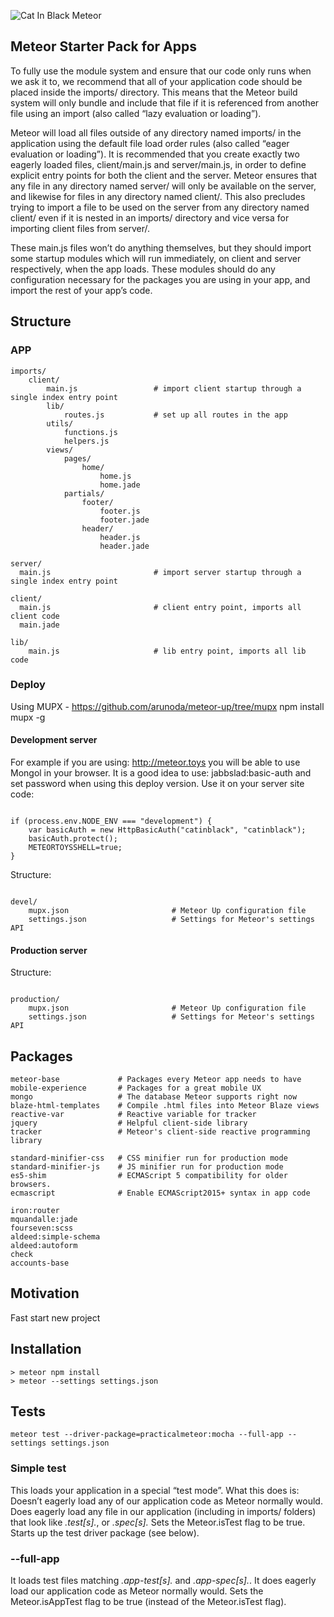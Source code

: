 ![Cat In Black Meteor](http://res.cloudinary.com/czarny-kod/image/upload/v1467275882/meteor_mfdvco.jpg)
## Meteor Starter Pack for Apps
To fully use the module system and ensure that our code only runs when we ask it to, we recommend that all of your application code should be placed inside the imports/ directory. This means that the Meteor build system will only bundle and include that file if it is referenced from another file using an import (also called “lazy evaluation or loading”).

Meteor will load all files outside of any directory named imports/ in the application using the default file load order rules (also called “eager evaluation or loading”). It is recommended that you create exactly two eagerly loaded files, client/main.js and server/main.js, in order to define explicit entry points for both the client and the server. Meteor ensures that any file in any directory named server/ will only be available on the server, and likewise for files in any directory named client/. This also precludes trying to import a file to be used on the server from any directory named client/ even if it is nested in an imports/ directory and vice versa for importing client files from server/.

These main.js files won’t do anything themselves, but they should import some startup modules which will run immediately, on client and server respectively, when the app loads. These modules should do any configuration necessary for the packages you are using in your app, and import the rest of your app’s code.


## Structure
### APP
```
imports/
	client/
		main.js                 # import client startup through a single index entry point
		lib/
			routes.js 			# set up all routes in the app
		utils/
			functions.js
			helpers.js
		views/
			pages/
				home/	
					home.js
					home.jade
			partials/
				footer/	
					footer.js
					footer.jade
				header/	
					header.js
					header.jade

server/
  main.js 						# import server startup through a single index entry point

client/
  main.js                       # client entry point, imports all client code
  main.jade

lib/
	main.js 					# lib entry point, imports all lib code

```
### Deploy
Using MUPX - https://github.com/arunoda/meteor-up/tree/mupx
npm install mupx -g

#### Development server
For example if you are using: http://meteor.toys you will be able to use Mongol in your browser. 
It is a good idea to use: jabbslad:basic-auth and set password when using this deploy version. Use it on your server site code:
```

if (process.env.NODE_ENV === "development") {
	var basicAuth = new HttpBasicAuth("catinblack", "catinblack");
	basicAuth.protect();
	METEORTOYSSHELL=true;
}

```

Structure:

```

devel/
	mupx.json 						# Meteor Up configuration file
	settings.json 					# Settings for Meteor's settings API

```

#### Production server
Structure:

```

production/
	mupx.json 						# Meteor Up configuration file
	settings.json 					# Settings for Meteor's settings API

```

## Packages
```
meteor-base             # Packages every Meteor app needs to have
mobile-experience       # Packages for a great mobile UX
mongo                   # The database Meteor supports right now
blaze-html-templates    # Compile .html files into Meteor Blaze views
reactive-var            # Reactive variable for tracker
jquery                  # Helpful client-side library
tracker                 # Meteor's client-side reactive programming library

standard-minifier-css   # CSS minifier run for production mode
standard-minifier-js    # JS minifier run for production mode
es5-shim                # ECMAScript 5 compatibility for older browsers.
ecmascript              # Enable ECMAScript2015+ syntax in app code

iron:router
mquandalle:jade
fourseven:scss
aldeed:simple-schema
aldeed:autoform
check
accounts-base
```

## Motivation

Fast start new project

## Installation

```
> meteor npm install
> meteor --settings settings.json
```

## Tests

```
meteor test --driver-package=practicalmeteor:mocha --full-app --settings settings.json
```

### Simple test

This loads your application in a special “test mode”. What this does is:
Doesn’t eagerly load any of our application code as Meteor normally would.
Does eagerly load any file in our application (including in imports/ folders) that look like *.test[s].*, or *.spec[s].*
Sets the Meteor.isTest flag to be true.
Starts up the test driver package (see below).

### --full-app

It loads test files matching *.app-test[s].* and *.app-spec[s].*.
It does eagerly load our application code as Meteor normally would.
Sets the Meteor.isAppTest flag to be true (instead of the Meteor.isTest flag).

